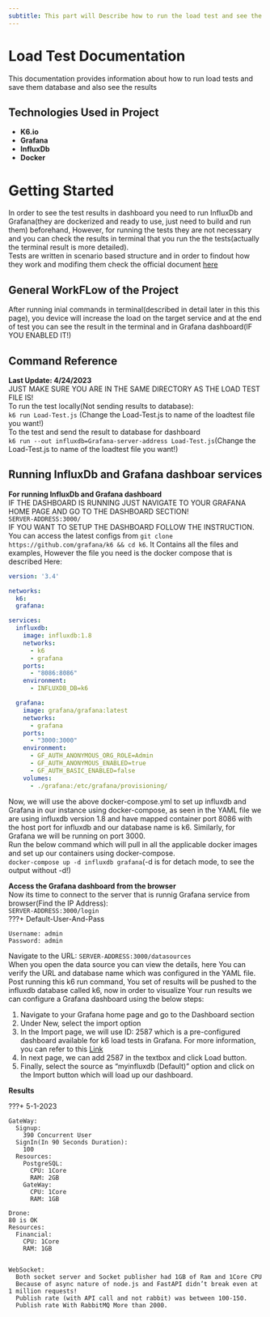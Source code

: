 ```yaml
---
subtitle: This part will Describe how to run the load test and see the results
---
```

# Load Test Documentation  

This documentation provides information about how to run load tests and save them database and also see the results  


## **Technologies Used in Project**  
* **K6.io**
* **Grafana**
* **InfluxDb**
* **Docker**

# **Getting Started**  
In order to see the test results in dashboard you need to run InfluxDb and Grafana(they are dockerized and ready to use, just need to build and run them) beforehand, However, for running the tests they are not necessary and you can check the results in terminal that you run the the tests(actually the terminal result is more detailed).  
Tests are written in scenario based structure and in order to findout how they work and modifing them check the official document [here](https://k6.io/)

## **General WorkFLow of the Project**  
After running inial commands in terminal(described in detail later in this this page), you device will increase the load on the target service and at the end of test you can see the result in the terminal and in Grafana dashboard(IF YOU ENABLED IT!)  


## **Command Reference**  
**Last Update: 4/24/2023**  
JUST MAKE SURE YOU ARE IN THE SAME DIRECTORY AS THE LOAD TEST FILE IS!  
To run the test locally(Not sending results to database):  
`k6 run Load-Test.js` (Change the Load-Test.js to name of the loadtest file you want!)  
To the test and send the result to database for dashboard  
`k6 run --out influxdb=Grafana-server-address Load-Test.js`(Change the Load-Test.js to name of the loadtest file you want!)  
## **Running InfluxDb and Grafana dashboar services**  
**For running InfluxDb and Grafana dashboard**  
IF THE DASHBOARD IS RUNNING JUST NAVIGATE TO YOUR GRAFANA HOME PAGE AND GO TO THE DASHBOARD SECTION!  
`SERVER-ADDRESS:3000/`  
IF YOU WANT TO SETUP THE DASHBOARD FOLLOW THE INSTRUCTION.  
You can access the latest configs from `git clone https://github.com/grafana/k6 && cd k6`. It Contains all the files and examples, However the file you need is the docker compose that is described Here:  

``` yaml
version: '3.4'

networks:
  k6:
  grafana:

services:
  influxdb:
    image: influxdb:1.8
    networks:
      - k6
      - grafana
    ports:
      - "8086:8086"
    environment:
      - INFLUXDB_DB=k6

  grafana:
    image: grafana/grafana:latest
    networks:
      - grafana
    ports:
      - "3000:3000"
    environment:
      - GF_AUTH_ANONYMOUS_ORG_ROLE=Admin
      - GF_AUTH_ANONYMOUS_ENABLED=true
      - GF_AUTH_BASIC_ENABLED=false
    volumes:
      - ./grafana:/etc/grafana/provisioning/
```
Now, we will use the above docker-compose.yml to set up influxdb and Grafana in our instance using docker-compose, as seen in the YAML file we are using influxdb version 1.8 and have mapped container port 8086 with the host port for influxdb and our database name is k6. Similarly, for Grafana we will be running on port 3000.  
Run the below command which will pull in all the applicable docker images and set up our containers using docker-compose.  
`docker-compose up -d influxdb grafana`(-d is for detach mode, to see the output without -d!)  

**Access the Grafana dashboard from the browser**  
Now its time to connect to the server that is runnig Grafana service from browser(Find the IP Address):  
`SERVER-ADDRESS:3000/login`  
???+ Default-User-And-Pass

    Username: admin  
    Password: admin

Navigate to the URL: `SERVER-ADDRESS:3000/datasources`  
When you open the data source you can view the details, here You can verify the URL and database name which was configured in the YAML file.  
Post running this k6 run command, You set of results will be pushed to the influxdb database called k6, now in order to visualize Your run results we can configure a Grafana dashboard using the below steps:  
1. Navigate to your Grafana home page and go to the Dashboard section
2. Under New, select the import option
3. In the Import page, we will use ID: 2587 which is a pre-configured dashboard available for k6 load tests in Grafana. For more information, you can refer to this [Link](https://grafana.com/grafana/dashboards/2587-k6-load-testing-results/)
4. In next page, we can add 2587 in the textbox and click Load button.
5. Finally, select the source as “myinfluxdb (Default)” option and click on the Import button which will load up our dashboard.  


**Results**  

???+ 5-1-2023

    GateWay:  
      Signup:
        390 Concurrent User
      SignIn(In 90 Seconds Duration):
        100  
      Resources:  
        PostgreSQL:  
          CPU: 1Core  
          RAM: 2GB  
        GateWay:  
          CPU: 1Core  
          RAM: 1GB  
      
    Drone:  
    80 is OK  
    Resources:  
      Financial:  
        CPU: 1Core  
        RAM: 1GB

      
    WebSocket:  
      Both socket server and Socket publisher had 1GB of Ram and 1Core CPU
      Because of async nature of node.js and FastAPI didn’t break even at 1 million requests!
      Publish rate (with API call and not rabbit) was between 100-150.
      Publish rate With RabbitMQ More than 2000.

